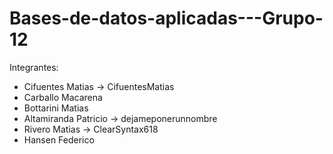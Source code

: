 # Bases-de-datos-aplicadas---Grupo-12

Integrantes:
- Cifuentes Matias -> CifuentesMatias
- Carballo Macarena
- Bottarini Matias
- Altamiranda Patricio -> dejameponerunnombre
- Rivero Matias -> ClearSyntax618
- Hansen Federico
